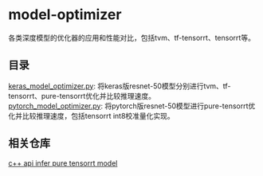 # model-optimizer
各类深度模型的优化器的应用和性能对比，包括tvm、tf-tensorrt、tensorrt等。

## 目录
[keras_model_optimizer.py](https://github.com/zhaocc1106/model-optimizer/blob/master/keras_model_optimizer.py): 将keras版resnet-50模型分别进行tvm、tf-tensorrt、pure-tensorrt优化并比较推理速度。<br>
[pytorch_model_optimizer.py](https://github.com/zhaocc1106/model-optimizer/blob/master/pytorch_model_optimizer.py): 将pytorch版resnet-50模型进行pure-tensorrt优化并比较推理速度，包括tensorrt int8校准量化实现。

## 相关仓库
[c++ api infer pure tensorrt model](https://github.com/zhaocc1106/tensorrt-infer)
